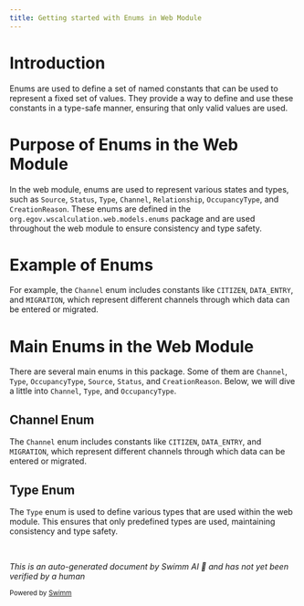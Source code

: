 ```yaml
---
title: Getting started with Enums in Web Module
---
```

# Introduction

Enums are used to define a set of named constants that can be used to represent a fixed set of values. They provide a way to define and use these constants in a type-safe manner, ensuring that only valid values are used.

# Purpose of Enums in the Web Module

In the web module, enums are used to represent various states and types, such as `Source`, `Status`, `Type`, `Channel`, `Relationship`, `OccupancyType`, and `CreationReason`. These enums are defined in the `org.egov.wscalculation.web.models.enums` package and are used throughout the web module to ensure consistency and type safety.

# Example of Enums

For example, the `Channel` enum includes constants like `CITIZEN`, `DATA_ENTRY`, and `MIGRATION`, which represent different channels through which data can be entered or migrated.

# Main Enums in the Web Module

There are several main enums in this package. Some of them are `Channel`, `Type`, `OccupancyType`, `Source`, `Status`, and `CreationReason`. Below, we will dive a little into `Channel`, `Type`, and `OccupancyType`.

## Channel Enum

The `Channel` enum includes constants like `CITIZEN`, `DATA_ENTRY`, and `MIGRATION`, which represent different channels through which data can be entered or migrated.

## Type Enum

The `Type` enum is used to define various types that are used within the web module. This ensures that only predefined types are used, maintaining consistency and type safety.

&nbsp;

*This is an auto-generated document by Swimm AI 🌊 and has not yet been verified by a human*

<SwmMeta version="3.0.0" repo-id="Z2l0aHViJTNBJTNBRElHSVQtT1NTJTNBJTNBU3dpbW0tRGVtbw==" repo-name="DIGIT-OSS" doc-type="overview"><sup>Powered by [Swimm](/)</sup></SwmMeta>
